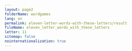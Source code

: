 ```yaml
---
layout: page2
folderName: wordgames
lang: en
permalink: eleven-letter-words-with-these-letters/result
fileName: eleven_letter_words_with_these_letters
letter: 11
sitemap: false
nointernationalization: true
---
```

